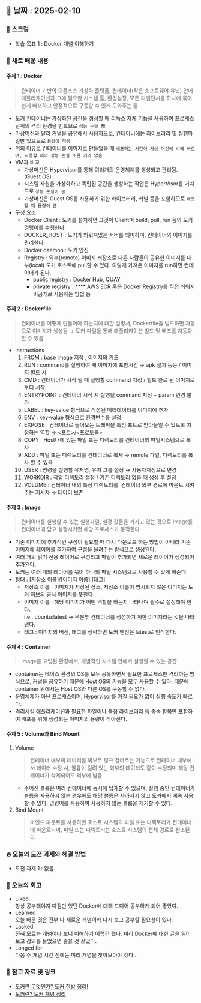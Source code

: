 ## 📅 날짜 : 2025-02-10

### 💬 스크럼
- 학습 목표 1 : Docker 개념 이해하기

### 📒 새로 배운 내용
#### 주제 1 : **Docker**
> 컨테이너 기반의 오픈소스 가상화 플랫폼, 컨테이너(작은 소프트웨어 유닛) 안에 애플리케이션과 그에 필요한 시스템 툴, 환경설정, 모든 디펜던시를 하나에 묶어 쉽게 배포하고 안정적으로 구동할 수 있게 도와주는 툴
- 도커 컨테이너는 가상화된 공간을 생성할 때 리눅스 자체 기능을 사용하여 프로세스 단위의 격리 환경을 만드므로 `성능 손실 無`
- 가상머신과 달리 커널을 공유해서 사용하므로, 컨테이너에는 라이브러리 및 실행파일만 있으므로 `용량이 작음`
- 위의 이유로 컨테이너를 이미지로 만들었을 때 `배포하는 시간이 가상 머신에 비해 빠르며, 사용할 때의 성능 손실 또한 거의 없음`
- VM과 비교
  - 가상머신은 Hypervisor를 통해 여러개의 운영체제를 생성되고 관리됨. (Guest OS)
  - 시스템 자원을 가상화하고 독립된 공간을 생성하는 작업은 HyperVisor를 거치므로 `성능 손실이 큼`
  - 가상머신은 Guest OS를 사용하기 위한 라이브러리, 커널 등을 포함하므로 `배포할 때 용량이 큼`
- 구성 요소
  - Docker Client : 도커를 설치하면 그것이 Client며 build, pull, run 등의 도커 명령어를 수행한다.
  - DOCKER_HOST : 도커가 띄워져있는 서버를 의미하며, 컨테이너와 이미지를 관리한다.
  - Docker daemon : 도커 엔진
  - Registry : 외부(remote) 이미지 저장소로 다른 사람들이 공유한 이미지를 내부(local) 도커 호스트에 pull할 수 있다. 이렇게 가져온 이미지를 run하면 컨테이너가 된다.
    - public registry **:** Docker Hub, QUAY
    - private registry : **** AWS ECR 혹은 Docker Registry를 직접 띄워서 비공개로 사용하는 방법 등    

#### 주제 2 : **Dockerfile**
> 컨테이너를 어떻게 만들어야 하는지에 대한 설명서, Dockerfile을 빌드하면 자동으로 이미지가 생성됨 → 도커 파일을 통해 애플리케이션 빌드 및 배포를 자동화할 수 있음 
- Instructions
  1. FROM : base image 지정 , 이미지의 기초
  2. RUN : command를 실행하여 새 이미지에 포함시킴 → apk 설치 등등 / 이미지 빌드 시
  3. CMD : 컨테이너가 시작 될 때 실행할 command 지정 / 빌드 완료 된 이미지로 부터 시작
  4. ENTRYPOINT : 컨테이너 시작 시 실행될 command 지정 + param 변경 불가
  5. LABEL : key-value 형식으로 작성된 메타데이터를 이미지에 추가
  6. ENV : key-value 형식으로 환경변수를 설정
  7. EXPOSE : 컨테이너로 들어오는 트래픽을 특정 포트로 받아들일 수 있도록 지정하는 역할 → <포트>/<프로토콜>
  8. COPY : Host내에 있는 파일 또는 디렉토리를 컨테이너의 파일시스템으로 복사
  9. ADD : 파일 또는 디렉토리를 컨테이너로 복사 → remote 파일, 디렉토리를 복사 할 수 있음
  10. USER : 명령을 실행할 유저명, 유저 그룹 설정 → 사용자계정으로 변경
  11. WORKDIR : 작업 디렉토리 설정 / 기존 디렉토리 없을 때 생성 후 설정
  12. VOLUME : 컨테이너 내의 특정 디렉토리를  컨테이너 외부 경로에 마운트 시켜주는 지시자 → 데이터 보존

#### 주제 3 : **Image**
> 컨테이너를 실행할 수 있는 실행파일, 설정 값들을 가지고 있는 것으로 Image를 컨테이너에 담고 실행시키면 해당 프로세스가 동작한다.
- 기존 이미지에 추가적인 구성이 필요할 때 다시 다운로드 하는 방법이 아니라 기존 이미지에 레이어를 추가하여 구성을 올려주는 방식으로 생성된다.
- 여러 개의 읽기 전용 레이어로 구성되고 파일이 추가되면 새로운 레이어가 생성되어 추가된다.
- 도커는 여러 개의 레이어를 묶어 하나의 파일 시스템으로 사용할 수 있게 해준다.
- 형태 : [저장소 이름]/[이미지 이름]:[태그]
  - 저장소 이름 : 이미지가 저장된 장소, 저장소 이름이 명시되지 않은 이미지는 도커 허브의 공식 이미지를 뜻한다
  - 이미지 이름 : 해당 이미지가 어떤 역할을 하는지 나타내며 필수로 설정해야 한다. <br>
    i.e., ubuntu:latest → 우분투 컨테이너를 생성하기 위한 이미지라는 것을 나타낸다.
  - 태그 : 이미지의 버전, 태그를 생략하면 도커 엔진은 latest로 인식한다.
    
#### 주제 4 : **Container**
> Image를 고립된 환경에서, 개별적인 시스템 안에서 실행할 수 있는 공간
- container는 베이스 환경의 OS를 모두 공유하면서 필요한 프로세스만 격리하는 방식으로, 커널을 공유하기 때문에 Host OS의 기능을 모두 사용할 수 있다. 때문에 container 위에서는 Host OS와 다른 OS를 구동할 수 없다.
- 운영체제가 아닌 프로세스이며, Hypervisor를 거칠 필요가 없어 실행 속도가 빠르다. 
- 격리시킬 애플리케이션과 필요한 파일이나 특정 라이브러리 등 종속 항목만 포함하여 배포를 위해 생성되는 이미지의 용량이 작아진다.
  
#### 주제 5 : **Volume과 Bind Mount**
1. Volume
   > 컨테이너 내부의 데이터를 외부로 링크 걸어주는 기능으로 컨테이너 내부에서 데이터 수정 시, 볼륨이 걸려 있는 외부의 데이터도 같이 수정되며 해당 컨테이너가 삭제되어도 외부에 남음.
   - 주어진 볼륨은 여러 컨테이너에 동시에 탑재할 수 있으며, 실행 중인 컨테이너가 볼륨을 사용하지 않는 경우에도 해당 볼륨은 사라지지 않고 도커에서 계속 사용할 수 있다. 명령어를 사용하여 사용하지 않는 볼륨을 제거할 수 있다.
2. Bind Mount
   > 바인드 마운트를 사용하면 호스트 시스템의 파일 또는 디렉토리가 컨테이너에 마운트되며, 파일 또는 디렉토리는 호스트 시스템의 전체 경로로 참조된다.

### 🔥 오늘의 도전 과제와 해결 방법
- 도전 과제 1 : 없음. 

### 💭 오늘의 회고
- Liked <br>
  항상 공부해야지 다짐만 했던 Docker에 대해 드디어 공부하게 되어 좋았다.
- Learned <br>
  오늘 배운 것은 전부 다 새로운 개념이라 다시 보고 공부할 필요성이 있다.
- Lacked <br>
  전혀 모르는 개념이다 보니 이해하기 어렵긴 했다. 미리 Docker에 대한 글을 읽어 보고 강의를 들었으면 좋을 것 같았다.
- Longed for <br>
  다음 주 개념 시간 전에는 미리 개념을 찾아보아야 겠다...


### 📁 참고 자료 및 링크
- [도커란 무엇인가? 도커 한방 정리!](https://be-developer.tistory.com/18)
- [도커란? 도커 개념 정리](https://seosh817.tistory.com/345#Virtual%20Machine(%EA%B0%80%EC%83%81%EB%A8%B8%EC%8B%A0)%C2%A0-1)
